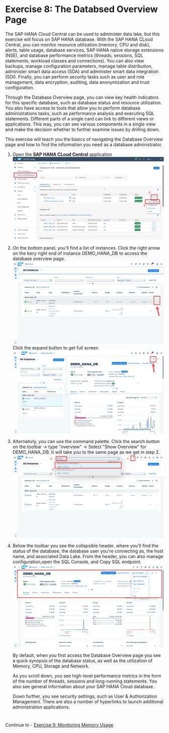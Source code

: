 # Exercise 8: The Databsed Overview Page

The SAP HANA Cloud Central can be used to administer data lake, but this exercise will focus on SAP HANA database. With the SAP HANA CLoud Central, you can monitor resource utilization (memory, CPU and disk), alerts, table usage, database services, SAP HANA native storage extensions (NSE), and database performance metrics (threads, sessions, SQL statements, workload classes and connections). You can also view backups, manage configuration parameters, manage table distribution, administer smart data access (SDA) and administer smart data integration (SDI). Finally, you can perform security tasks such as user and role management, data encryption, auditing, data anonymization and trust configuration.

Through the Database Overview page, you can view key health indicators for this specific database, such as database status and resource utilization. You also have access to tools that allow you to perform database administrations tasks, such as performance analysis and executing SQL statements. Different parts of a single card can link to different views or applications. This way, you can see various components in a single view and make the decision whether to further examine issues by drilling down.

This exercise will teach you the basics of navigating the Database Overview page and how to find the information you need as a database administrator.

1. Open the **SAP HANA CLoud Central** application
    <kbd>
    ![](./images/1.png)
    </kbd>
2. On the bottom panel, you'll find a list of instances. Click the right arrow on the bery right end of instance DEMO_HANA_DB to access the database overview page.
    <kbd>
    ![](./images/2.png)
    </kbd>
    Click the expand button to get full screen
    <kbd>
    ![](./images/3.png)
    </kbd>

3. Alternativly, you can use the command palette. Click the search button on the toolbar -> type "overview" -> Select "Show Overview" for DEMO_HANA_DB. It will take you to the same page as we get in step 2.
   <kbd>
    ![](./images/5.png)
    </kbd>
4. Below the toolbar you see the collapsible header, where you'll find the status of the database, the database user you're connecting as, the host name, and associated Data Lake. From the header, you can also manage configuration,open the SQL Console, and Copy SQL endpoint. 
    <kbd>
    ![](./images/4.png)
    </kbd>

    By default, when you first access the Database Overview page you see a quick synopsis of the database status, as well as the utilization of Memory, CPU, Storage and Network.
    
    As you scroll down, you see high-level performance metrics in the form of the number of threads, sessions and long-running statements. You also see general information about your SAP HANA Cloud database.
    
    Down further, you see security settings, such as User & Authorization Management. There are also a number of hyperlinks to launch additional administration applications.

#
Continue to - [Exercise 9: Monitoring Memory Usage](../ex9/README.md)

